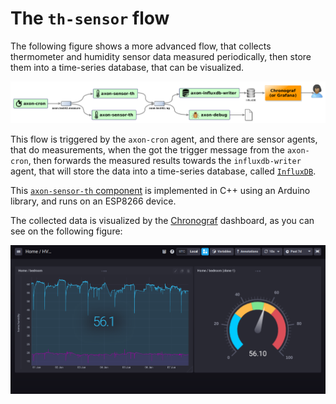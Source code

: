 The `th-sensor` flow
====================

The following figure shows a more advanced flow, that collects thermometer and humidity sensor data measured periodically, then store them into a time-series database, that can be visualized.

![The `th-sensor` flow diagram](../../docs/th_sensor-flow-diagram.png)

This flow is triggered by the `axon-cron` agent, and there are sensor agents, that do measurements, when the got the trigger message from the `axon-cron`, then forwards the measured results towards the `influxdb-writer` agent, that will store the data into a time-series database, called [`InfluxDB`](https://docs.influxdata.com/influxdb/v1.7/).

This [`axon-sensor-th` component](https://github.com/tombenke/axon-sensor-th) is implemented in C++ using an Arduino library, and runs on an ESP8266 device. 

The collected data is visualized by the [Chronograf](https://docs.influxdata.com/chronograf/v1.7/) dashboard, as you can see on the following figure:

![Chronograf dashboard](../../docs/chronograf-dashboard.png)

